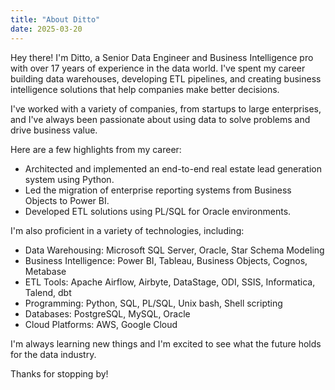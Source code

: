 ```yaml
---
title: "About Ditto"
date: 2025-03-20
---
```


Hey there! I'm Ditto, a Senior Data Engineer and Business Intelligence pro with over 17 years of experience in the data world. I've spent my career building data warehouses, developing ETL pipelines, and creating business intelligence solutions that help companies make better decisions.

I've worked with a variety of companies, from startups to large enterprises, and I've always been passionate about using data to solve problems and drive business value.

Here are a few highlights from my career:

*   Architected and implemented an end-to-end real estate lead generation system using Python.
*   Led the migration of enterprise reporting systems from Business Objects to Power BI.
*   Developed ETL solutions using PL/SQL for Oracle environments.

I'm also proficient in a variety of technologies, including:

*   Data Warehousing: Microsoft SQL Server, Oracle, Star Schema Modeling
*   Business Intelligence: Power BI, Tableau, Business Objects, Cognos, Metabase
*   ETL Tools: Apache Airflow, Airbyte, DataStage, ODI, SSIS, Informatica, Talend, dbt
*   Programming: Python, SQL, PL/SQL, Unix bash, Shell scripting
*   Databases: PostgreSQL, MySQL, Oracle
*   Cloud Platforms: AWS, Google Cloud

I'm always learning new things and I'm excited to see what the future holds for the data industry.

Thanks for stopping by!